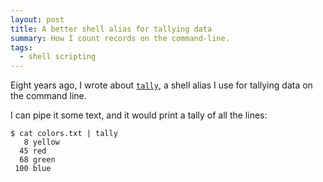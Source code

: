 ```yaml
---
layout: post
title: A better shell alias for tallying data
summary: How I count records on the command-line.
tags:
  - shell scripting
---
```

Eight years ago, I wrote about [`tally`][old_post], a shell alias I use for tallying data on the command line.

I can pipe it some text, and it would print a tally of all the lines:

```console
$ cat colors.txt | tally
   8 yellow
  45 red
  68 green
 100 blue
```

[old_post]: /2016/a-shell-alias-for-tallying/